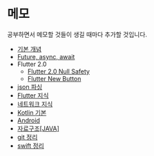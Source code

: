 # 메모

공부하면서 메모할 것들이 생길 때마다 추가할 것입니다.
- [기본 개념](./Basic/basic.md)
- [Future, async, await](./Future,async,await/async.md)
- Flutter 2.0
    - [Flutter 2.0 Null Safety](./flutter_2.0_update/null_safety.md)
    - [Flutter New Button](./flutter_2.0_update/new_button.md)
- [json 파싱](./json_parsing/parsing.md)
- [Flutter 지식](./flutter/flutter_list.md)
- [네트워크 지식](./network/network.md)
- [Kotlin 기본](./kotlin_basic/kotlin_basic.md)
- [Android](./android/android.md)
- [자료구조[JAVA]](./data_structure/data_structure.md)
- [git 정리](./git/git.md)
- [swift 정리](./swift/swift.md)
    